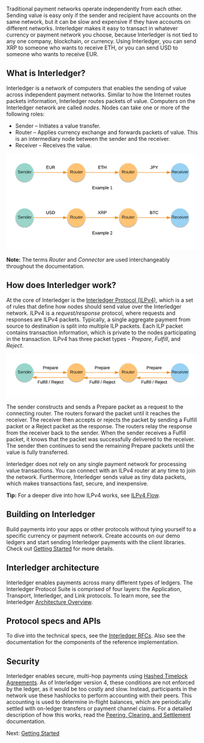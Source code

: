 
Traditional payment networks operate independently from each other. Sending value is easy only if the sender and
recipient have accounts on the same network, but it can be slow and expensive if they have accounts on different
networks. Interledger makes it easy to transact in whatever currency or payment network you choose, because Interledger is
not tied to any one company, blockchain, or currency. Using Interledger, you can send XRP to someone who wants
to receive ETH, or you can send USD to someone who wants to receive EUR.


## What is Interledger?

Interledger is a network of computers that enables the sending of value across independent payment networks.
Similar to how the Internet routes packets information, Interledger routes packets of value. Computers on the Interledger
network are called *nodes*. Nodes can take one or more of the following roles:

- Sender – Initiates a value transfer.
- Router – Applies currency exchange and forwards packets of value. This is an intermediary node between the sender
and the receiver.
- Receiver – Receives the value.


![ILP-nodes](assets/img/ilp-nodes-2.png)

**Note:** The terms *Router* and *Connector* are used interchangeably throughout the documentation.


## How does Interledger work?

At the core of Interledger is the [Interledger Protocol (ILPv4)](https://interledger.org/rfcs/0027-interledger-protocol-4/),
which is a set of rules that define how nodes should send value over the Interledger network. ILPv4 is a *request/response*
protocol, where requests and responses are ILPv4 packets. Typically, a single aggregate
payment from source to destination is split into multiple ILP packets. Each ILP packet contains transaction
information, which is private to the nodes participating in the transaction. ILPv4 has three packet types -  *Prepare*, *Fulfill*, and *Reject*.

![ILP-packets](assets/img/ilp-packets.png)

The sender constructs and sends a Prepare packet as a request to the connecting router. The routers forward the packet
until it reaches the receiver. The receiver then accepts or rejects the packet by sending a Fulfill packet or a
Reject packet as the response. The routers relay the response from the receiver back to the sender. When the sender
receives a Fulfill packet, it knows that the packet was successfully delivered to the receiver. The sender then
continues to send the remaining Prepare packets until the value is fully transferred.

Interledger does not rely on any single payment network for processing value transactions. You can connect with
an ILPv4 router at any time to join the network. Furthermore, Interledger sends value as tiny data packets,
which makes transactions fast, secure, and inexpensive.

**Tip:** For a deeper dive into how ILPv4 works, see [ILPv4 Flow](https://interledger.org/rfcs/0027-interledger-protocol-4/#prerequisites).


## Building on Interledger

Build payments into your apps or other protocols without tying yourself to a specific currency or payment network.
Create accounts on our demo ledgers and start sending Interledger payments with the client libraries.
Check out [Getting Started](getting-started.html) for more details.


## Interledger architecture

Interledger enables payments across many different types of ledgers. The Interledger Protocol Suite is comprised of
four layers: the Application, Transport, Interledger, and Link protocols. To learn more, see the Interledger
[Architecture Overview](https://interledger.org/rfcs/0001-interledger-architecture/).


## Protocol specs and APIs

To dive into the technical specs, see the [Interledger RFCs](https://github.com/interledger/rfcs). Also see the documentation for the components of the
reference implementation.


## Security

Interledger enables secure, multi-hop payments using [Hashed Timelock Agreements](https://interledger.org/rfcs/0022-hashed-timelock-agreements/).
As of Interledger version 4, these conditions are not enforced by the ledger, as it would be too costly and slow.
Instead, participants in the network use these hashlocks to perform accounting with their peers. This accounting is
used to determine in-flight balances, which are periodically settled with on-ledger transfers or payment channel claims.
For a detailed description of how this works, read the
[Peering, Clearing, and Settlement](https://interledger.org/rfcs/0032-peering-clearing-settlement/) documentation.

Next: [Getting Started](getting-started.html)
